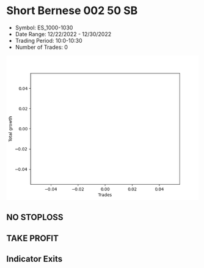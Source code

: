 # Short Bernese 002 50 SB 
- Symbol: ES_1000-1030
- Date Range: 12/22/2022 - 12/30/2022
- Trading Period: 10:0-10:30
- Number of Trades: 0

![Plot](ShortBernese00250SBES_1000-1030.png)
## NO STOPLOSS














## TAKE PROFIT











## Indicator Exits

